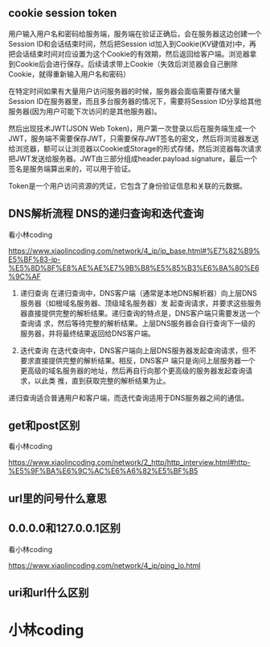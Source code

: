 ## cookie session token

用户输入用户名和密码给服务端，服务端在验证正确后，会在服务器这边创建一个Session  ID和会话结束时间，然后把Session id加入到Cookie(KV键值对)中，再把会话结束时间对应设置为这个Cookie的有效期，然后返回给客户端。浏览器拿到Cookie后会进行保存。后续请求带上Cookie（失效后浏览器会自己删除Cookie，就得重新输入用户名和密码）

在特定时间如果有大量用户访问服务器的时候，服务器会面临需要存储大量Session ID在服务器里，而且多台服务器的情况下，需要将Session ID分享给其他服务器(因为用户可能下次访问的是其他服务器)。

然后出现技术JWT(JSON Web Token)，用户第一次登录以后在服务端生成一个JWT，服务端不需要保存JWT，只需要保存JWT签名的密文，然后将浏览器发送给浏览器，额可以让浏览器以Cookie或Storage的形式存储，然后浏览器每次请求把JWT发送给服务器。JWT由三部分组成header.payload.signature，最后一个签名是服务端算出来的，可以用于验证。

Token是一个用户访问资源的凭证，它包含了身份验证信息和关联的元数据。

## DNS解析流程   DNS的递归查询和迭代查询

看小林coding

https://www.xiaolincoding.com/network/4_ip/ip_base.html#%E7%82%B9%E5%BF%83-ip-%E5%8D%8F%E8%AE%AE%E7%9B%B8%E5%85%B3%E6%8A%80%E6%9C%AF

1. 递归查询 在递归查询中，DNS客户端（通常是本地DNS解析器）向上层DNS服务器（如根域名服务器、顶级域名服务器）发 起查询请求，并要求这些服务器直接提供完整的解析结果。递归查询的特点是，DNS客户端只需要发送⼀个查询请 求，然后等待完整的解析结果。上层DNS服务器会⾃⾏查询下⼀级的服务器，并将最终结果返回给DNS客户端。 

2.  迭代查询 在迭代查询中，DNS客户端向上层DNS服务器发起查询请求，但不要求直接提供完整的解析结果。相反，DNS客户 端只是询问上层服务器⼀个更⾼级的域名服务器的地址，然后再⾃⾏向那个更⾼级的服务器发起查询请求，以此类 推，直到获取完整的解析结果为⽌。 

   递归查询适合普通⽤户和客户端，⽽迭代查询适⽤于DNS服务器之间的通信。

## get和post区别

看小林coding

https://www.xiaolincoding.com/network/2_http/http_interview.html#http-%E5%9F%BA%E6%9C%AC%E6%A6%82%E5%BF%B5

## url里的问号什么意思

## 0.0.0.0和127.0.0.1区别

看小林coding

https://www.xiaolincoding.com/network/4_ip/ping_lo.html

## uri和url什么区别

# 小林coding
